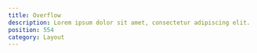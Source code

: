 ```yaml
---
title: Overflow
description: Lorem ipsum dolor sit amet, consectetur adipiscing elit.
position: 554
category: Layout
---
```

